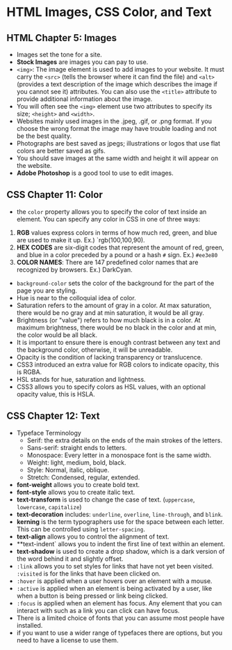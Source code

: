 # HTML Images, CSS Color, and Text

## HTML Chapter 5: Images

 * Images set the tone for a site.
 * **Stock Images** are images you can pay to use.
 * `<img>`: The image element is used to add images to your website. It must carry the `<src>` (tells the browser where it can find the file) and `<alt>` (provides a text description of the image which describes the image if you cannot see it) attributes. You can also use the `<title>` attribute to provide additional information about the image.
 * You will often see the `<img>` element use two attributes to specify its size; `<height>` and `<width>`. 
 * Websites mainly used images in the .jpeg, .gif, or .png format. If you choose the wrong format the image may have trouble loading and not be the best quality.
 * Photographs are best saved as jpegs; illustrations or logos that use flat colors are better saved as gifs.
 * You should save images at the same width and height it will appear on the website. 
 * **Adobe Photoshop** is a good tool to use to edit images.

 ## CSS Chapter 11: Color

 * the `color` property allows you to specify the color of text inside an element. You can specify any color in CSS in one of three ways:
  1. **RGB** values express colors in terms of how much red, green, and blue are used to make it up. Ex.) `rgb(100,100,90).
  2. **HEX CODES** are six-digit codes that represent the amount of red, green, and blue in a color preceded by a pound or a hash `#` sign. Ex.) `#ee3e80`
  3. **COLOR NAMES**: There are 147 predefined color names that are recognized by browsers. Ex.) DarkCyan.

* `background-color` sets the color of the background for the part of the page you are styling.
* Hue is near to the colloquial idea of color.
* Saturation refers to the amount of gray in a color. At max saturation, there would be no gray and at min saturation, it would be all gray.
* Brightness (or "value") refers to how much black is in a color. At maximum brightness, there would be no black in the color and at min, the color would be all black.
* It is important to ensure there is enough contrast between any text and the background color, otherwise, it will be unreadable.
* Opacity is the condition of lacking transparency or translucence.
* CSS3 introduced an extra value for RGB colors to indicate opacity, this is RGBA.
* HSL stands for hue, saturation and lightness.
* CSS3 allows you to specify colors as HSL values, with an optional opacity value, this is HSLA. 

## CSS Chapter 12: Text

* Typeface Terminology
  - Serif: the extra details on the ends of the main strokes of the letters.
  - Sans-serif: straight ends to letters.
  - Monospace: Every letter in a monospace font is the same width.
  - Weight: light, medium, bold, black.
  - Style: Normal, italic, oblique.
  - Stretch: Condensed, regular, extended.
* **font-weight** allows you to create bold text.
* **font-style** allows you to create italic text.
* **text-transform** is used to change the case of text. (`uppercase`, `lowercase`, `capitalize`)
* **text-decoration** includes: `underline`, `overline`, `line-through`, and `blink`.
* **kerning** is the term typographers use for the space between each letter. This can be controlled using `letter-spacing`.
* **text-align** allows you to control the alignment of text.
* **text-indent` allows you to indent the first line of text within an element. 
* **text-shadow** is used to create a drop shadow, which is a dark version of the word behind it and slightly offset.
* `:link` allows you to set styles for links that have not yet been visited. `:visited` is for the links that have been clicked on.
* `:hover` is applied when a user hovers over an element with a mouse.
* `:active` is applied when an element is being activated by a user, like when a button is being pressed or link being clicked.
* `:focus` is applied when an element has focus. Any element that you can interact with such as a link you can click can have focus.
* There is a limited choice of fonts that you can assume most people have installed.
* if you want to use a wider range of typefaces there are options, but you need to have a license to use them.
